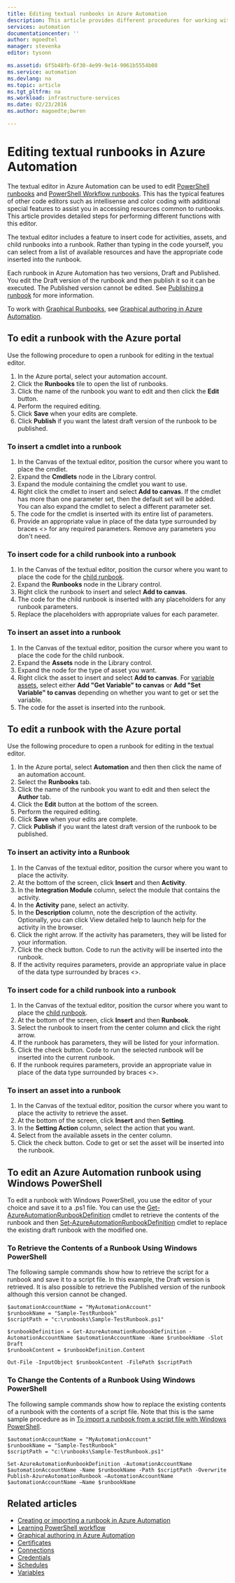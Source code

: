```yaml
---
title: Editing textual runbooks in Azure Automation
description: This article provides different procedures for working with PowerShell and PowerShell Workflow runbooks in Azure Automation using the textual editor.
services: automation
documentationcenter: ''
author: mgoedtel
manager: stevenka
editor: tysonn

ms.assetid: 6f5b48fb-6f30-4e99-9e14-9061b5554b08
ms.service: automation
ms.devlang: na
ms.topic: article
ms.tgt_pltfrm: na
ms.workload: infrastructure-services
ms.date: 02/23/2016
ms.author: magoedte;bwren

---
```

# Editing textual runbooks in Azure Automation
The textual editor in Azure Automation can be used to edit [PowerShell runbooks](automation-runbook-types.md#powershell-runbooks) and [PowerShell Workflow runbooks](automation-runbook-types.md#powershell-workflow-runbooks). This has the typical features of other code editors such as intellisense and color coding  with additional special features to assist you in accessing resources common to runbooks.  This article provides detailed steps for performing different functions with this editor.

The textual editor includes a feature to insert code for activities, assets, and child runbooks into a runbook. Rather than typing in the code yourself, you can select from a list of available resources and have the appropriate code inserted into the runbook.

Each runbook in Azure Automation has two versions, Draft and Published. You edit the Draft version of the runbook and then publish it so it can be executed. The Published version cannot be edited. See [Publishing a runbook](automation-creating-importing-runbook.md#publishing-a-runbook) for more information.

To work with [Graphical Runbooks](automation-runbook-types.md#graphical-runbooks), see [Graphical authoring in Azure Automation](automation-graphical-authoring-intro.md).

## To edit a runbook with the Azure portal
Use the following procedure to open a runbook for editing in the textual editor.

1. In the Azure portal, select your automation account.
2. Click the **Runbooks** tile to open the list of runbooks.
3. Click the name of the runbook you want to edit and then click the **Edit** button.
4. Perform the required editing.
5. Click **Save** when your edits are complete.
6. Click **Publish** if you want the latest draft version of the runbook to be published.

### To insert a cmdlet into a runbook
1. In the Canvas of the textual editor, position the cursor where you want to place the cmdlet.
2. Expand the **Cmdlets** node in the Library control.
3. Expand the module containing the cmdlet you want to use.
4. Right click the cmdlet to insert and select **Add to canvas**.  If the cmdlet has more than one parameter set, then the default set will be added.  You can also expand the cmdlet to select a different parameter set.
5. The code for the cmdlet is inserted with its entire list of parameters.
6. Provide an appropriate value in place of the data type surrounded by braces <> for any required parameters.  Remove any parameters you don't need.

### To insert code for a child runbook into a runbook
1. In the Canvas of the textual editor, position the cursor where you want to place the code for the [child runbook](automation-child-runbooks.md).
2. Expand the **Runbooks** node in the Library control.
3. Right click the runbook to insert and select **Add to canvas**.
4. The code for the child runbook is inserted with any placeholders for any runbook parameters.
5. Replace the placeholders with appropriate values for each parameter.

### To insert an asset into a runbook
1. In the Canvas of the textual editor, position the cursor where you want to place the code for the child runbook.
2. Expand the **Assets** node in the Library control.
3. Expand the node for the type of asset you want.
4. Right click the asset to insert and select **Add to canvas**.  For [variable assets](automation-variables.md), select either **Add "Get Variable" to canvas** or **Add "Set Variable" to canvas** depending on whether you want to get or set the variable.
5. The code for the asset is inserted into the runbook.

## To edit a runbook with the Azure portal
Use the following procedure to open a runbook for editing in the textual editor.

1. In the Azure portal, select **Automation** and then then click the name of an automation account.
2. Select the **Runbooks** tab.
3. Click the name of the runbook you want to edit and then select the **Author** tab.
4. Click the **Edit** button at the bottom of the screen.
5. Perform the required editing.
6. Click **Save** when your edits are complete.
7. Click **Publish** if you want the latest draft version of the runbook to be published.

### To insert an activity into a Runbook
1. In the Canvas of the textual editor, position the cursor where you want to place the activity.
2. At the bottom of the screen, click **Insert** and then **Activity**.
3. In the **Integration Module** column, select the module that contains the activity.
4. In the **Activity** pane, select an activity.
5. In the **Description** column, note the description of the activity. Optionally, you can click View detailed help to launch help for the activity in the browser.
6. Click the right arrow.  If the activity has parameters, they will be listed for your information.
7. Click the check button.  Code to run the activity will be inserted into the runbook.
8. If the activity requires parameters, provide an appropriate value in place of the data type surrounded by braces <>.

### To insert code for a child runbook into a runbook
1. In the Canvas of the textual editor, position the cursor where you want to place the [child runbook](automation-child-runbooks.md).
2. At the bottom of the screen, click **Insert** and then **Runbook**.
3. Select the runbook to insert from the center column and click the right arrow.
4. If the runbook has parameters, they will be listed for your information.
5. Click the check button.  Code to run the selected runbook will be inserted into the current runbook.
6. If the runbook requires parameters, provide an appropriate value in place of the data type surrounded by braces <>.

### To insert an asset into a runbook
1. In the Canvas of the textual editor, position the cursor where you want to place the activity to retrieve the asset.
2. At the bottom of the screen, click **Insert** and then **Setting**.
3. In the **Setting Action** column, select the action that you want.
4. Select from the available assets in the center column.
5. Click the check button.  Code to get or set the asset will be inserted into the runbook.

## To edit an Azure Automation runbook using Windows PowerShell
To edit a runbook with Windows PowerShell, you use the editor of your choice and save it to a .ps1 file. You can use the [Get-AzureAutomationRunbookDefinition](http://aka.ms/runbookauthor/cmdlet/getazurerunbookdefinition) cmdlet to retrieve the contents of the runbook and then [Set-AzureAutomationRunbookDefinition](http://aka.ms/runbookauthor/cmdlet/setazurerunbookdefinition) cmdlet to replace the existing draft runbook with the modified one.

### To Retrieve the Contents of a Runbook Using Windows PowerShell
The following sample commands show how to retrieve the script for a runbook and save it to a script file. In this example, the Draft version is retrieved. It is also possible to retrieve the Published version of the runbook although this version cannot be changed.

    $automationAccountName = "MyAutomationAccount"
    $runbookName = "Sample-TestRunbook"
    $scriptPath = "c:\runbooks\Sample-TestRunbook.ps1"

    $runbookDefinition = Get-AzureAutomationRunbookDefinition -AutomationAccountName $automationAccountName -Name $runbookName -Slot Draft
    $runbookContent = $runbookDefinition.Content

    Out-File -InputObject $runbookContent -FilePath $scriptPath

### To Change the Contents of a Runbook Using Windows PowerShell
The following sample commands show how to replace the existing contents of a runbook with the contents of a script file. Note that this is the same sample procedure as in [To import a runbook from a script file with Windows PowerShell](automation-creating-importing-runbook.md#ImportRunbookScriptPS).

    $automationAccountName = "MyAutomationAccount"
    $runbookName = "Sample-TestRunbook"
    $scriptPath = "c:\runbooks\Sample-TestRunbook.ps1"

    Set-AzureAutomationRunbookDefinition -AutomationAccountName $automationAccountName -Name $runbookName -Path $scriptPath -Overwrite
    Publish-AzureAutomationRunbook –AutomationAccountName $automationAccountName –Name $runbookName

## Related articles
* [Creating or importing a runbook in Azure Automation](automation-creating-importing-runbook.md)
* [Learning PowerShell workflow](automation-powershell-workflow.md)
* [Graphical authoring in Azure Automation](automation-graphical-authoring-intro.md)
* [Certificates](automation-certificates.md)
* [Connections](automation-connections.md)
* [Credentials](automation-credentials.md)
* [Schedules](automation-schedules.md)
* [Variables](automation-variables.md)

